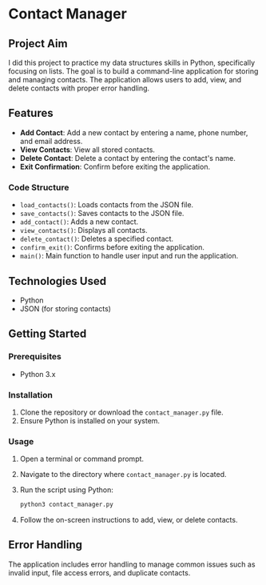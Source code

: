 # Contact Manager

## Project Aim

I did this project to practice my data structures skills in Python, specifically focusing on lists. The goal is to build a command-line application for storing and managing contacts. The application allows users to add, view, and delete contacts with proper error handling.

## Features

- **Add Contact**: Add a new contact by entering a name, phone number, and email address.
- **View Contacts**: View all stored contacts.
- **Delete Contact**: Delete a contact by entering the contact's name.
- **Exit Confirmation**: Confirm before exiting the application.

### Code Structure

- `load_contacts()`: Loads contacts from the JSON file.
- `save_contacts()`: Saves contacts to the JSON file.
- `add_contact()`: Adds a new contact.
- `view_contacts()`: Displays all contacts.
- `delete_contact()`: Deletes a specified contact.
- `confirm_exit()`: Confirms before exiting the application.
- `main()`: Main function to handle user input and run the application.

## Technologies Used

- Python
- JSON (for storing contacts)

## Getting Started

### Prerequisites

- Python 3.x

### Installation

1. Clone the repository or download the `contact_manager.py` file.
2. Ensure Python is installed on your system.

### Usage

1. Open a terminal or command prompt.
2. Navigate to the directory where `contact_manager.py` is located.
3. Run the script using Python:

    ```sh
    python3 contact_manager.py
    ```

4. Follow the on-screen instructions to add, view, or delete contacts.

## Error Handling

The application includes error handling to manage common issues such as invalid input, file access errors, and duplicate contacts.

